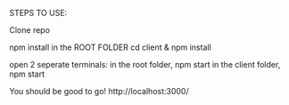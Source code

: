 STEPS TO USE:

Clone repo

npm install in the ROOT FOLDER
cd client & npm install

open 2 seperate terminals:
in the root folder, npm start
in the client folder, npm start

You should be good to go! http://localhost:3000/
